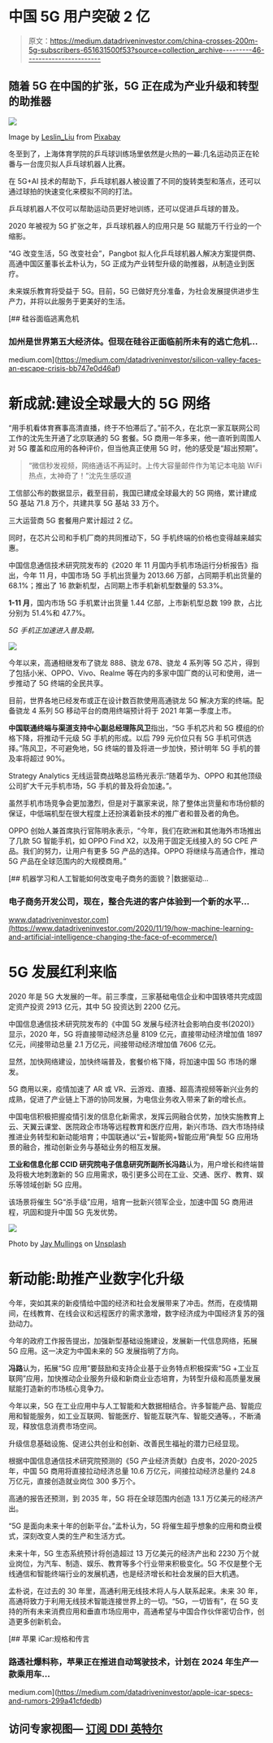 # 中国 5G 用户突破 2 亿

> 原文：<https://medium.datadriveninvestor.com/china-crosses-200m-5g-subscribers-651631500f53?source=collection_archive---------46----------------------->

## 随着 5G 在中国的扩张，5G 正在成为产业升级和转型的助推器

![](img/f98d527c4c4af6c56ec54d4e07195cd0.png)

Image by [Leslin_Liu](https://pixabay.com/users/leslin_liu-5650887/?utm_source=link-attribution&utm_medium=referral&utm_campaign=image&utm_content=4694750) from [Pixabay](https://pixabay.com/?utm_source=link-attribution&utm_medium=referral&utm_campaign=image&utm_content=4694750)

冬至到了，上海体育学院的乒乓球训练场里依然是火热的一幕:几名运动员正在轮番与一台庞贝拟人乒乓球机器人比赛。

在 5G+AI 技术的帮助下，乒乓球机器人被设置了不同的旋转类型和落点，还可以通过球拍的快速变化来模拟不同的打法。

乒乓球机器人不仅可以帮助运动员更好地训练，还可以促进乒乓球的普及。

2020 年被视为 5G 扩张之年，乒乓球机器人的应用只是 5G 赋能万千行业的一个缩影。

“4G 改变生活，5G 改变社会”，Pangbot 拟人化乒乓球机器人解决方案提供商、高通中国区董事长孟朴认为，5G 正成为产业转型升级的助推器，从制造业到医疗。

未来娱乐教育将受益于 5G。目前，5G 已做好充分准备，为社会发展提供进步生产力，并将以此服务于更美好的生活。

[](https://medium.com/datadriveninvestor/silicon-valley-faces-an-escape-crisis-bb747e0d46af) [## 硅谷面临逃离危机

### 加州是世界第五大经济体。但现在硅谷正面临前所未有的逃亡危机…

medium.com](https://medium.com/datadriveninvestor/silicon-valley-faces-an-escape-crisis-bb747e0d46af) 

# 新成就:建设全球最大的 5G 网络

“用手机看体育赛事高清直播，终于不怕滞后了。”前不久，在北京一家互联网公司工作的沈先生开通了北京联通的 5G 套餐。5G 商用一年多来，他一直听到周围人对 5G 覆盖和应用的各种评价，但当他真正使用 5G 时，他的感受是“超出预期”。

> “微信秒发视频，网络通话不再延时。上传大容量邮件作为笔记本电脑 WiFi 热点，太神奇了！”沈先生感叹道

工信部公布的数据显示，截至目前，我国已建成全球最大的 5G 网络，累计建成 5G 基站 71.8 万个，共建共享 5G 基站 33 万个。

三大运营商 5G 套餐用户累计超过 2 亿。

同时，在芯片公司和手机厂商的共同推动下，5G 手机终端的价格也变得越来越实惠。

中国信息通信技术研究院发布的《2020 年 11 月国内手机市场运行分析报告》指出，今年 11 月，中国市场 5G 手机出货量为 2013.66 万部，占同期手机出货量的 68.1%；推出了 16 款新机型，占同期上市手机新机型数量的 53.3%。

**1-11 月**，国内市场 5G 手机累计出货量 1.44 亿部，上市新机型总数 199 款，占比分别为 51.4%和 47.7%。

*5G 手机正加速进入普及期。*

![](img/5b7d688ba102f504c655d6c49ed5af7d.png)

今年以来，高通相继发布了骁龙 888、骁龙 678、骁龙 4 系列等 5G 芯片，得到了包括小米、OPPO、Vivo、Realme 等在内的多家中国厂商的认可和使用，进一步推动了 5G 终端的全民共享。

目前，世界各地已经发布或正在设计数百款使用高通骁龙 5G 解决方案的终端。配备骁龙 4 系列 5G 移动平台的商用终端预计将于 2021 年第一季度上市。

**中国联通终端与渠道支持中心副总经理陈风卫**指出，“5G 手机芯片和 5G 模组的价格下降，将推动千元级 5G 手机的形成。以后 799 元价位只有 5G 手机可供选择。”陈风卫，不可避免地，5G 终端的普及将进一步加快，预计明年 5G 手机的普及率将超过 90%。

Strategy Analytics 无线运营商战略总监杨光表示:“随着华为、OPPO 和其他顶级公司扩大千元手机市场，5G 手机的普及将会加速。”。

虽然手机市场竞争会更加激烈，但是对于赢家来说，除了整体出货量和市场份额的保证，中低端机型在很大程度上还扮演着新技术的推广者和普及者的角色。

OPPO 创始人兼首席执行官陈明永表示，“今年，我们在欧洲和其他海外市场推出了几款 5G 智能手机，如 OPPO Find X2，以及用于固定无线接入的 5G CPE 产品。我们的努力，让用户有更多 5G 产品的选择。OPPO 将继续与高通合作，推动 5G 产品在全球范围内的大规模商用。”

[](https://www.datadriveninvestor.com/2020/11/19/how-machine-learning-and-artificial-intelligence-changing-the-face-of-ecommerce/) [## 机器学习和人工智能如何改变电子商务的面貌？|数据驱动…

### 电子商务开发公司，现在，整合先进的客户体验到一个新的水平…

www.datadriveninvestor.com](https://www.datadriveninvestor.com/2020/11/19/how-machine-learning-and-artificial-intelligence-changing-the-face-of-ecommerce/) 

# **5G 发展红利来临**

2020 年是 5G 大发展的一年。前三季度，三家基础电信企业和中国铁塔共完成固定资产投资 2913 亿元，其中 5G 投资达到 2200 亿元。

中国信息通信技术研究院发布的《中国 5G 发展与经济社会影响白皮书(2020)》显示，2020 年，5G 将直接带动经济总量 8109 亿元，直接带动经济增加值 1897 亿元，间接带动总量 2.1 万亿元，间接带动经济增加值 7606 亿元。

显然，加快网络建设，加快终端普及，套餐价格下降，将加速中国 5G 市场的爆发。

5G 商用以来，疫情加速了 AR 或 VR、云游戏、直播、超高清视频等新兴业务的成熟，促进了产业链上下游的协同发展，为电信业务收入带来了新的增长点。

中国电信积极把握疫情引发的信息化新需求，发挥云网融合优势，加快实施教育上云、天翼云课堂、医院政企市场等远程教育和医疗应用，新兴市场、四大市场持续推进业务转型和新动能培育；中国联通以“云+智能网+智能应用”典型 5G 应用场景的融合，推动创新业务与基础业务的相互发展。

**工业和信息化部 CCID 研究院电子信息研究所副所长冯路**认为，用户增长和终端普及将极大地刺激新的 5G 应用需求，吸引更多公司在工业、交通、医疗、教育、娱乐等领域创新 5G 应用。

该场景将催生 5G“杀手级”应用，培育一批新兴领军企业，加速中国 5G 商用进程，巩固和提升中国 5G 先发优势。

![](img/72d7b05c4c68cbf5d40f5e35009ffef6.png)

Photo by [Jay Mullings](https://unsplash.com/@writtenmirror?utm_source=unsplash&utm_medium=referral&utm_content=creditCopyText) on [Unsplash](https://unsplash.com/s/photos/5g?utm_source=unsplash&utm_medium=referral&utm_content=creditCopyText)

# **新动能:助推产业数字化升级**

今年，突如其来的新疫情给中国的经济和社会发展带来了冲击。然而，在疫情期间，在线教育、在线会议和远程医疗的需求激增，数字经济成为中国经济复苏的强劲动力。

今年的政府工作报告提出，加强新型基础设施建设，发展新一代信息网络，拓展 5G 应用。这一决定为中国未来的 5G 发展指明了方向。

**冯路**认为，拓展“5G 应用”要鼓励和支持企业基于业务特点积极探索“5G +工业互联网”应用，加快推动企业服务升级和新商业业态培育，为转型升级和高质量发展赋能打造新的市场核心竞争力。

今年以来，5G 在工业应用中与人工智能和大数据相结合。许多智能产品、智能应用和智能服务，如工业互联网、智能医疗、智能互联汽车、智能交通等。，不断涌现，释放信息消费市场空间。

升级信息基础设施、促进公共创业和创新、改善民生福祉的潜力已经显现。

根据中国信息通信技术研究院预测的《5G 产业经济贡献》白皮书，2020-2025 年，中国 5G 商用将直接拉动经济总量 10.6 万亿元，间接拉动经济总量约 24.8 万亿元，直接创造就业岗位 300 多万个。

高通的报告还预测，到 2035 年，5G 将在全球范围内创造 13.1 万亿美元的经济产出。

“5G 是面向未来十年的创新平台。”孟朴认为，5G 将催生超乎想象的应用和商业模式，深刻改变人类的生产和生活方式。

未来十年，5G 生态系统预计将创造超过 13 万亿美元的经济产出和 2230 万个就业岗位，为汽车、制造、娱乐、教育等多个行业带来积极变化。5G 不仅是整个无线通信和智能终端行业的发展机遇，也是经济增长和社会发展的巨大机遇。

孟朴说，在过去的 30 年里，高通利用无线技术将人与人联系起来。未来 30 年，高通将致力于利用无线技术智能连接世界上的一切。“5G，一切皆有”，在 5G 支持的所有未来消费应用和垂直市场应用中，高通希望与中国合作伙伴密切合作，创造更多创新机会。

[](https://medium.com/datadriveninvestor/apple-icar-specs-and-rumors-299a41cfdedb) [## 苹果 iCar:规格和传言

### 路透社爆料称，苹果正在推进自动驾驶技术，计划在 2024 年生产一款乘用车…

medium.com](https://medium.com/datadriveninvestor/apple-icar-specs-and-rumors-299a41cfdedb) 

## 访问专家视图— [订阅 DDI 英特尔](https://datadriveninvestor.com/ddi-intel)